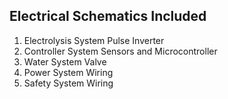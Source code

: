 ## Electrical Schematics Included 
1. Electrolysis System Pulse Inverter
2. Controller System Sensors and Microcontroller
3. Water System Valve
4. Power System Wiring
5. Safety System Wiring
